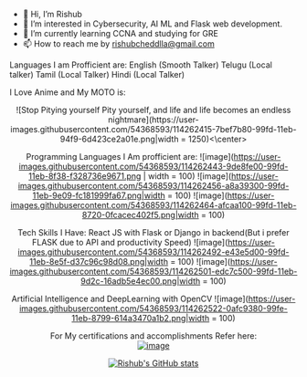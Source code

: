 - 👋 Hi, I’m Rishub
- 👀 I’m interested in Cybersecurity, AI ML and Flask web development.
- 🌱 I’m currently learning CCNA and studying for GRE
- 📫 How to reach me by rishubcheddlla@gmail.com

Languages I am Profficient are:
English (Smooth Talker)
Telugu (Local talker)
Tamil (Local Talker)
Hindi (Local Talker)

I Love Anime and My MOTO is:
<center>
![Stop Pitying yourself  Pity yourself, and life and life becomes an endless nightmare](https://user-images.githubusercontent.com/54368593/114262415-7bef7b80-99fd-11eb-94f9-6d423ce2a01e.png|width = 1250)<\center>

Programming Languages I Am profficient are:
![image](https://user-images.githubusercontent.com/54368593/114262443-9de8fe00-99fd-11eb-8f38-f328736e9671.png | width = 100)
![image](https://user-images.githubusercontent.com/54368593/114262456-a8a39300-99fd-11eb-9e09-fc181999fa67.png|width = 100)
![image](https://user-images.githubusercontent.com/54368593/114262464-afcaa100-99fd-11eb-8720-0fcacec402f5.png|width = 100)

Tech Skills I Have:
React JS with Flask or Django in backend(But i prefer FLASK due to API and productivity Speed)
![image](https://user-images.githubusercontent.com/54368593/114262492-e43e5d00-99fd-11eb-8e5f-d37c96c98d08.png|width = 100)
![image](https://user-images.githubusercontent.com/54368593/114262501-edc7c500-99fd-11eb-9d2c-16adb5e4ec00.png|width = 100)

Artificial Intelligence and DeepLearning with OpenCV
![image](https://user-images.githubusercontent.com/54368593/114262522-0afc9380-99fe-11eb-8799-614a3470a1b2.png|width = 100)

For My certifications and accomplishments Refer here:
<br>
<a href="https://www.linkedin.com/in/rishub-cheddlla/" class="button">![image](https://user-images.githubusercontent.com/54368593/114262569-5a42c400-99fe-11eb-8044-9233fa28088a.png)</a>


[![Rishub's GitHub stats](https://github-readme-stats.vercel.app/api?username=rishub2000&show_icons=true&theme=radical)](https://github.com/rishub2000/github-readme-stats)

